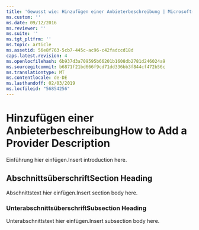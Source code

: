 ```yaml
---
title: 'Gewusst wie: Hinzufügen einer Anbieterbeschreibung | Microsoft-Dokumentation'
ms.custom: ''
ms.date: 09/12/2016
ms.reviewer: ''
ms.suite: ''
ms.tgt_pltfrm: ''
ms.topic: article
ms.assetid: 56e8f763-5cb7-445c-ac96-c42fadccd18d
caps.latest.revision: 4
ms.openlocfilehash: 6b937d3a709595b66201b1608db2781d246024a9
ms.sourcegitcommit: b6871f21bd666f9cd71dd336bb3f844cf472b56c
ms.translationtype: MT
ms.contentlocale: de-DE
ms.lasthandoff: 02/03/2019
ms.locfileid: "56854256"
---
```

# <a name="how-to-add-a-provider-description"></a><span data-ttu-id="7964a-102">Hinzufügen einer Anbieterbeschreibung</span><span class="sxs-lookup"><span data-stu-id="7964a-102">How to Add a Provider Description</span></span>

<span data-ttu-id="7964a-103">Einführung hier einfügen.</span><span class="sxs-lookup"><span data-stu-id="7964a-103">Insert introduction here.</span></span>

## <a name="section-heading"></a><span data-ttu-id="7964a-104">Abschnittsüberschrift</span><span class="sxs-lookup"><span data-stu-id="7964a-104">Section Heading</span></span>

<span data-ttu-id="7964a-105">Abschnittstext hier einfügen.</span><span class="sxs-lookup"><span data-stu-id="7964a-105">Insert section body here.</span></span>

### <a name="subsection-heading"></a><span data-ttu-id="7964a-106">Unterabschnittsüberschrift</span><span class="sxs-lookup"><span data-stu-id="7964a-106">Subsection Heading</span></span>

<span data-ttu-id="7964a-107">Unterabschnittstext hier einfügen.</span><span class="sxs-lookup"><span data-stu-id="7964a-107">Insert subsection body here.</span></span>
